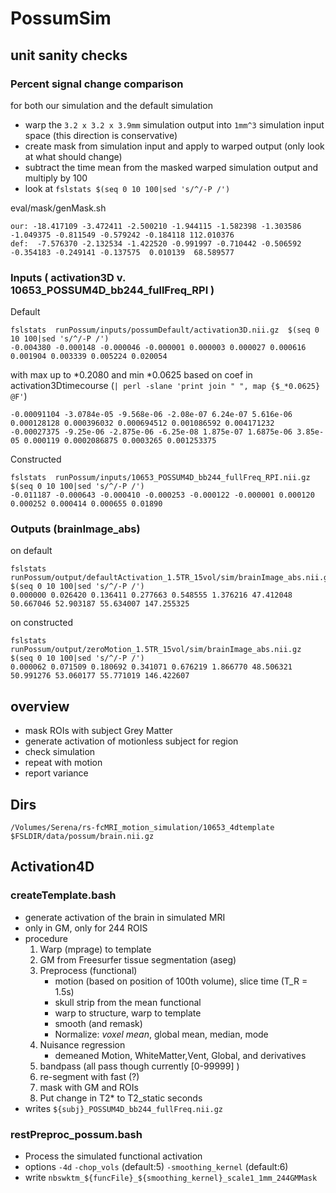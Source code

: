 PossumSim
=========
## unit sanity checks

### Percent signal change comparison

for both our simulation and the default simulation

* warp the `3.2 x 3.2 x 3.9mm` simulation output into `1mm^3` simulation input space (this direction is conservative)
* create mask from simulation input and apply to warped output (only look at what should change)
* subtract the time mean from the masked warped simulation output and multiply by 100
* look at `fslstats $(seq 0 10 100|sed 's/^/-P /')`

eval/mask/genMask.sh

    our: -18.417109 -3.472411 -2.500210 -1.944115 -1.582398 -1.303586 -1.049375 -0.811549 -0.579242 -0.184118 112.010376 
    def:  -7.576370 -2.132534 -1.422520 -0.991997 -0.710442 -0.506592 -0.354183 -0.249141 -0.137575  0.010139  68.589577 

### Inputs  ( activation3D v. 10653_POSSUM4D_bb244_fullFreq_RPI )

Default

    fslstats  runPossum/inputs/possumDefault/activation3D.nii.gz  $(seq 0 10 100|sed 's/^/-P /')
    -0.004380 -0.000148 -0.000046 -0.000001 0.000003 0.000027 0.000616 0.001904 0.003339 0.005224 0.020054 

 with max up to *0.2080 and min *0.0625 based on coef in activation3Dtimecourse (`| perl -slane 'print join " ", map {$_*0.0625} @F'`)

    -0.00091104 -3.0784e-05 -9.568e-06 -2.08e-07 6.24e-07 5.616e-06 0.000128128 0.000396032 0.000694512 0.001086592 0.004171232
    -0.00027375 -9.25e-06 -2.875e-06 -6.25e-08 1.875e-07 1.6875e-06 3.85e-05 0.000119 0.0002086875 0.0003265 0.001253375

Constructed

    fslstats  runPossum/inputs/10653_POSSUM4D_bb244_fullFreq_RPI.nii.gz   $(seq 0 10 100|sed 's/^/-P /')
    -0.011187 -0.000643 -0.000410 -0.000253 -0.000122 -0.000001 0.000120 0.000252 0.000414 0.000655 0.01890

### Outputs (brainImage_abs)

on default 

    fslstats runPossum/output/defaultActivation_1.5TR_15vol/sim/brainImage_abs.nii.gz   $(seq 0 10 100|sed 's/^/-P /')
    0.000000 0.026420 0.136411 0.277663 0.548555 1.376216 47.412048 50.667046 52.903187 55.634007 147.255325

on constructed

    fslstats runPossum/output/zeroMotion_1.5TR_15vol/sim/brainImage_abs.nii.gz   $(seq 0 10 100|sed 's/^/-P /')
    0.000062 0.071509 0.180692 0.341071 0.676219 1.866770 48.506321 50.991276 53.060177 55.771019 146.422607

## overview


* mask ROIs with subject Grey Matter
* generate activation of motionless subject for region
* check simulation
* repeat with motion
* report variance 

## Dirs 

    /Volumes/Serena/rs-fcMRI_motion_simulation/10653_4dtemplate
    $FSLDIR/data/possum/brain.nii.gz

## Activation4D

### createTemplate.bash

* generate activation of the brain in simulated MRI
* only in GM, only for 244 ROIS 
* procedure 
    1. Warp (mprage) to template
    1. GM from Freesurfer tissue segmentation (aseg) 
    1. Preprocess (functional) 
        * motion (based on position of 100th volume), slice time (T_R = 1.5s)
        * skull strip from the mean functional
        * warp to structure, warp to template 
        * smooth (and remask)
        * Normalize: _voxel mean_, global mean, median, mode 
    1. Nuisance regression
        * demeaned  Motion, WhiteMatter,Vent, Global, and derivatives
    1. bandpass (all pass though currently [0-99999] )
    1. re-segment with fast (?)
    1. mask with GM and ROIs
    1. Put change in T2\* to T2\_static seconds 
* writes `${subj}_POSSUM4D_bb244_fullFreq.nii.gz`

### restPreproc\_possum.bash

* Process the simulated functional activation
* options `-4d` `-chop_vols` (default:5)  `-smoothing_kernel` (default:6)
* write `nbswktm_${funcFile}_${smoothing_kernel}_scale1_1mm_244GMMask`



